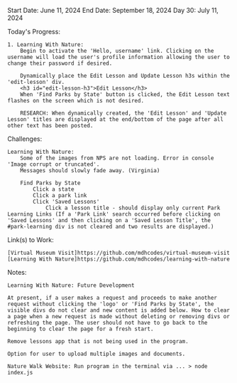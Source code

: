 Start Date: June 11, 2024
End Date: September 18, 2024
Day 30: July 11, 2024

Today's Progress:

    1. Learning With Nature:
        Begin to activate the 'Hello, username' link. Clicking on the username will load the user's profile information allowing the user to change their password if desired.

        Dynamically place the Edit Lesson and Update Lesson h3s within the 'edit-lesson' div.
        <h3 id="edit-lesson-h3">Edit Lesson</h3>
        When 'Find Parks by State' button is clicked, the Edit Lesson text flashes on the screen which is not desired.

        RESEARCH: When dynamically created, the 'Edit Lesson' and 'Update Lesson' titles are displayed at the end/bottom of the page after all other text has been posted. 

Challenges:

    Learning With Nature: 
        Some of the images from NPS are not loading. Error in console 'Image corrupt or truncated'.
        Messages should slowly fade away. (Virginia)  

        Find Parks by State
            Click a state
            Click a park link
            Click 'Saved Lessons'
                Click a lesson title - should display only current Park Learning Links (If a 'Park Link' search occurred before clicking on 'Saved Lessons' and then clicking on a 'Saved Lesson Title', the #park-learning div is not cleared and two results are displayed.)    

Link(s) to Work:

    [Virtual Museum Visit]https://github.com/mdhcodes/virtual-museum-visit      
    [Learning With Nature]https://github.com/mdhcodes/learning-with-nature 

Notes:

    Learning With Nature: Future Development     

    At present, if a user makes a request and proceeds to make another request without clicking the 'logo' or 'Find Parks by State', the visible divs do not clear and new content is added below. How to clear a page when a new request is made without deleting or removing divs or refreshing the page. The user should not have to go back to the beginning to clear the page for a fresh start. 

    Remove lessons app that is not being used in the program.

    Option for user to upload multiple images and documents.

    Nature Walk Website: Run program in the terminal via ... > node index.js